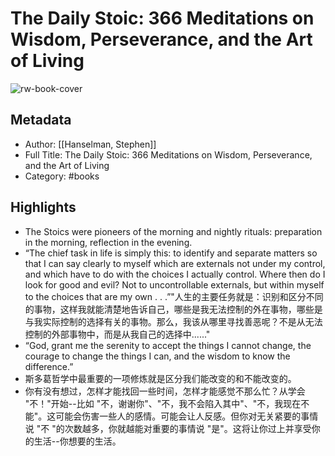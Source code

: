 # The Daily Stoic: 366 Meditations on Wisdom, Perseverance, and the Art of Living

![rw-book-cover](https://res.weread.qq.com/wrepub/CB_E207ls7j0Blb6lv6kf5sY142_parsecover)

## Metadata
- Author: [[Hanselman, Stephen]]
- Full Title: The Daily Stoic: 366 Meditations on Wisdom, Perseverance, and the Art of Living
- Category: #books

## Highlights
- The Stoics were pioneers of the morning and nightly rituals: preparation in the morning, reflection in the evening.
- “The chief task in life is simply this: to identify and separate matters so that I can say clearly to myself which are externals not under my control, and which have to do with the choices I actually control. Where then do I look for good and evil? Not to uncontrollable externals, but within myself to the choices that are my own . . .”"人生的主要任务就是：识别和区分不同的事物，这样我就能清楚地告诉自己，哪些是我无法控制的外在事物，哪些是与我实际控制的选择有关的事物。那么，我该从哪里寻找善恶呢？不是从无法控制的外部事物中，而是从我自己的选择中......"
- “God, grant me the serenity to accept the things I cannot change, the courage to change the things I can, and the wisdom to know the difference.”
- 斯多葛哲学中最重要的一项修炼就是区分我们能改变的和不能改变的。
- 你有没有想过，怎样才能找回一些时间，怎样才能感觉不那么忙？从学会 "不！"开始--比如 "不，谢谢你"、"不，我不会陷入其中"、"不，我现在不能"。这可能会伤害一些人的感情。可能会让人反感。但你对无关紧要的事情说 "不 "的次数越多，你就越能对重要的事情说 "是"。这将让你过上并享受你的生活--你想要的生活。
